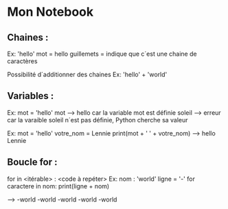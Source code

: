 # Mon Notebook
## Chaines :

Ex: 'hello'
mot = hello   guillemets = indique que c´est une chaine de caractères

Possibilité d´additionner des chaines
Ex: 'hello' + 'world'

## Variables :

Ex: mot = 'hello'   mot --> hello   car la variable mot est définie
soleil --> erreur   car la varaible soleil n´est pas définie, Python cherche sa valeur

Ex: mot = 'hello'  votre_nom = Lennie 
print(mot + ' ' + votre_nom) --> hello Lennie

## Boucle for :

for <variable> in <itérable> : <code à repéter>
Ex: nom : 'world'   ligne = '-'  for caractere in nom: 
                                    print(ligne + nom)
                                    
  --> 
  -world
  -world
  -world
  -world
  -world
  
  

